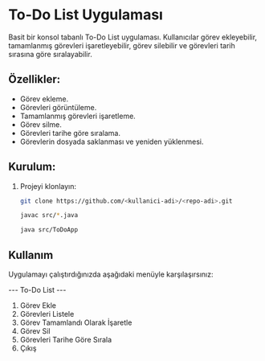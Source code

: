 # To-Do List Uygulaması

Basit bir konsol tabanlı To-Do List uygulaması. Kullanıcılar görev ekleyebilir, tamamlanmış görevleri işaretleyebilir, görev silebilir ve görevleri tarih sırasına göre sıralayabilir.

## Özellikler:
- Görev ekleme.
- Görevleri görüntüleme.
- Tamamlanmış görevleri işaretleme.
- Görev silme.
- Görevleri tarihe göre sıralama.
- Görevlerin dosyada saklanması ve yeniden yüklenmesi.

## Kurulum:
1. Projeyi klonlayın:
   ```bash
   git clone https://github.com/<kullanici-adi>/<repo-adi>.git
   
   javac src/*.java
   
   java src/ToDoApp

## Kullanım
Uygulamayı çalıştırdığınızda aşağıdaki menüyle karşılaşırsınız:

   --- To-Do List ---
1. Görev Ekle
2. Görevleri Listele
3. Görev Tamamlandı Olarak İşaretle
4. Görev Sil
5. Görevleri Tarihe Göre Sırala
6. Çıkış
